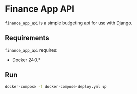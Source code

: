 # Finance App API
`finance_app_api` is a simple budgeting api for use with Django.

## Requirements
`finance_app_api` requires:

- Docker 24.0.*
## Run
```bash
docker-compose -f docker-compose-deploy.yml up
```
